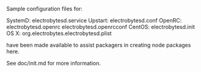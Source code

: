 Sample configuration files for:

SystemD: electrobytesd.service
Upstart: electrobytesd.conf
OpenRC:  electrobytesd.openrc
         electrobytesd.openrcconf
CentOS:  electrobytesd.init
OS X:    org.electrobytes.electrobytesd.plist

have been made available to assist packagers in creating node packages here.

See doc/init.md for more information.
